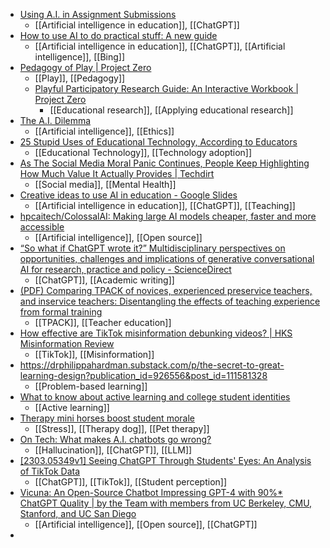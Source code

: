 - [Using A.I. in Assignment Submissions](https://docs.google.com/document/d/1JbitWjDOav8Gn8d0MciGEEvANn46cK4WKWmomwfMJCE/mobilebasic)
	- [[Artificial intelligence in education]], [[ChatGPT]]
- [How to use AI to do practical stuff: A new guide](https://oneusefulthing.substack.com/p/how-to-use-ai-to-do-practical-stuff)
	- [[Artificial intelligence in education]], [[ChatGPT]], [[Artificial intelligence]], [[Bing]]
- [Pedagogy of Play | Project Zero](https://pz.harvard.edu/projects/pedagogy-of-play)
	- [[Play]], [[Pedagogy]]
	- [Playful Participatory Research Guide: An Interactive Workbook | Project Zero](https://pz.harvard.edu/resources/assignment-playful-participatory-research)
		- [[Educational research]], [[Applying educational research]]
- [The A.I. Dilemma](https://vimeo.com/809258916/92b420d98a)
	- [[Artificial intelligence]], [[Ethics]]
- [25 Stupid Uses of Educational Technology, According to Educators](https://www.edweek.org/technology/25-stupid-uses-of-educational-technology-according-to-educators/2023/03)
	- [[Educational Technology]], [[Technology adoption]]
- [As The Social Media Moral Panic Continues, People Keep Highlighting How Much Value It Actually Provides | Techdirt](https://www.techdirt.com/2023/03/29/as-the-social-media-moral-panic-continues-people-keep-highlighting-how-much-value-it-actually-provides/)
	- [[Social media]], [[Mental Health]]
- [Creative ideas to use AI in education - Google Slides](https://docs.google.com/presentation/d/1wVgLWgeEvJm3fznlm0aV8ZiuWsW3o3aUQUCcvuM5vxQ/mobilepresent#slide=id.p)
	- [[Artificial intelligence in education]], [[ChatGPT]], [[Teaching]]
- [hpcaitech/ColossalAI: Making large AI models cheaper, faster and more accessible](https://github.com/hpcaitech/ColossalAI)
	- [[Artificial intelligence]], [[Open source]]
- [“So what if ChatGPT wrote it?” Multidisciplinary perspectives on opportunities, challenges and implications of generative conversational AI for research, practice and policy - ScienceDirect](https://www.sciencedirect.com/science/article/pii/S0268401223000233?via%3Dihub)
	- [[ChatGPT]], [[Academic writing]]
- [(PDF) Comparing TPACK of novices, experienced preservice teachers, and inservice teachers: Disentangling the effects of teaching experience from formal training](https://www.researchgate.net/publication/369626118_Comparing_TPACK_of_novices_experienced_preservice_teachers_and_inservice_teachers_Disentangling_the_effects_of_teaching_experience_from_formal_training)
	- [[TPACK]], [[Teacher education]]
- [How effective are TikTok misinformation debunking videos? | HKS Misinformation Review](https://misinforeview.hks.harvard.edu/article/how-effective-are-tiktok-misinformation-debunking-videos/)
	- [[TikTok]], [[Misinformation]]
- https://drphilippahardman.substack.com/p/the-secret-to-great-learning-design?publication_id=926556&post_id=111581328
	- [[Problem-based learning]]
- [What to know about active learning and college student identities](https://www.insidehighered.com/news/2023/03/30/what-know-about-active-learning-and-college-student-identities)
	- [[Active learning]]
- [Therapy mini horses boost student morale](https://www.insidehighered.com/news/2023/03/29/therapy-mini-horses-boost-student-morale)
	- [[Stress]], [[Therapy dog]], [[Pet therapy]]
- [On Tech: What makes A.I. chatbots go wrong?](https://static.nytimes.com/email-content/OT_sample.html)
	- [[Hallucination]], [[ChatGPT]], [[LLM]]
- [[2303.05349v1] Seeing ChatGPT Through Students' Eyes: An Analysis of TikTok Data](https://arxiv.org/abs/2303.05349v1#)
	- [[ChatGPT]], [[TikTok]], [[Student perception]]
- [Vicuna: An Open-Source Chatbot Impressing GPT-4 with 90%* ChatGPT Quality | by the Team with members from UC Berkeley, CMU, Stanford, and UC San Diego](https://vicuna.lmsys.org/)
	- [[Artificial intelligence]], [[Open source]], [[ChatGPT]]
-